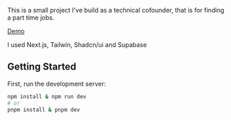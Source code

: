 This is a small project I've build as a technical cofounder, that is for finding a part time jobs. 

[Demo](https://churus.net)

I used Next.js, Tailwin, Shadcn/ui and Supabase

## Getting Started

First, run the development server:

```bash
npm install & npm run dev 
# or
pnpm install & pnpm dev
```
